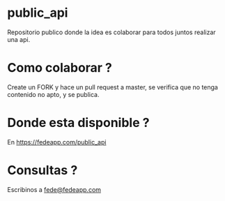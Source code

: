 # public_api
Repositorio publico donde la idea es colaborar para todos juntos realizar una api.

# Como colaborar ?
Create un FORK y hace un pull request a master, se verifica que no tenga contenido no apto, y se publica.

# Donde esta disponible ?
En https://fedeapp.com/public_api

# Consultas ?
Escribinos a fede@fedeapp.com
